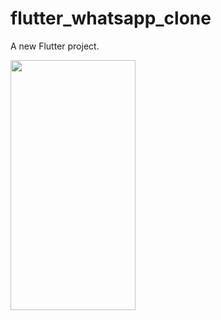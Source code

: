 # flutter_whatsapp_clone

A new Flutter project.
 
<img src="https://user-images.githubusercontent.com/26844387/169635673-fddc6bc8-221f-4e47-b989-599758ab3149.png" width="200" height="400" />

